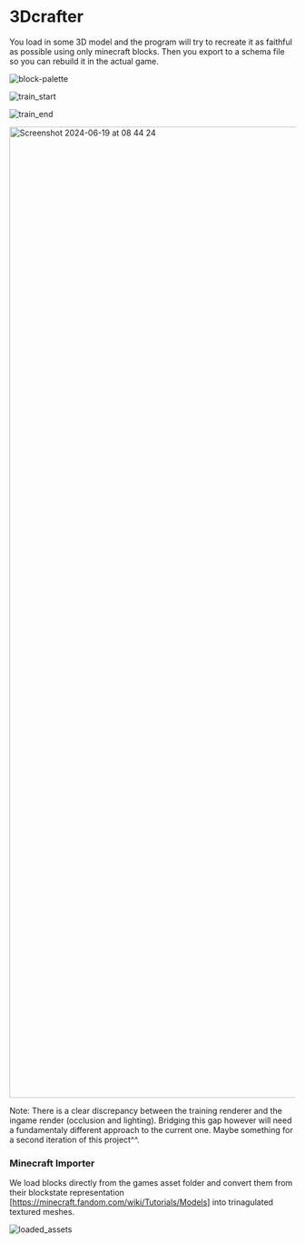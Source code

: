 # 3Dcrafter

You load in some 3D model and the program will try to recreate it as faithful as possible using only minecraft blocks. Then you export to a schema file so you can rebuild it in the actual game.

![block-palette](https://github.com/mltheuser/3Dcrafter/assets/25958978/8cb8ef41-d141-4b84-ba10-de71514d679d)

![train_start](https://github.com/mltheuser/3Dcrafter/assets/25958978/ce055812-66ab-4246-9f3b-6c9ca833ff60)

![train_end](https://github.com/mltheuser/3Dcrafter/assets/25958978/e01500f3-d452-412e-9b40-5d25a4925e15)

<img width="1710" alt="Screenshot 2024-06-19 at 08 44 24" src="https://github.com/mltheuser/3Dcrafter/assets/25958978/e5246225-e148-4c54-a518-fc9137b740c5">

Note: There is a clear discrepancy between the training renderer and the ingame render (occlusion and lighting). Bridging this gap however will need a fundamentaly different approach to the current one. Maybe something for a second iteration of this project^^.

### Minecraft Importer

We load blocks directly from the games asset folder and convert them from their blockstate representation [https://minecraft.fandom.com/wiki/Tutorials/Models] into trinagulated textured meshes.

![loaded_assets](https://github.com/mltheuser/3Dcrafter/assets/25958978/df27980a-8810-41e9-8fe8-1be5e228e712)

